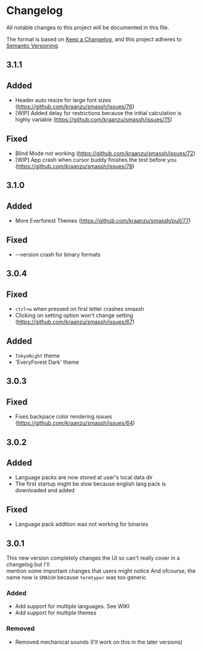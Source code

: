 # Changelog

All notable changes to this project will be documented in this file.

The format is based on [Keep a Changelog](https://keepachangelog.com/en/1.0.0/),
and this project adheres to [Semantic Versioning](https://semver.org/spec/v2.0.0.html).

## 3.1.1

## Added
- Header auto resize for large font sizes (https://github.com/kraanzu/smassh/issues/76)
- [WIP] Added delay for restrictions because the initial calculation is highly variable (https://github.com/kraanzu/smassh/issues/75)

## Fixed
- Blind Mode not working (https://github.com/kraanzu/smassh/issues/72)
- [WIP] App crash when cursor buddy finishes the test before you (https://github.com/kraanzu/smassh/issues/78)

## 3.1.0

## Added
- More Everforest Themes (https://github.com/kraanzu/smassh/pull/77)

## Fixed
- --version crash for binary formats

## 3.0.4

## Fixed
- `ctrl+w` when pressed on first letter crashes smassh
- Clicking on setting option won't change setting (https://github.com/kraanzu/smassh/issues/67)

## Added
- `TokyoNight` theme
- 'EveryForest Dark' theme

## 3.0.3

## Fixed
- Fixes backpace color rendering issues (https://github.com/kraanzu/smassh/issues/64)

## 3.0.2

## Added
- Language packs are now stored at user's local data dir
- The first startup might be slow because english lang pack is downloaded and added

## Fixed
- Language pack addition was not working for binaries

## 3.0.1

This new version completely changes the UI so can't really cover in a changelog but I'll \
mention some important changes that users might notice
And ofcourse, the name now is `SMASSH` because `termtyper` was too generic

### Added

- Add support for multiple languages. See WIKI
- Add support for multiple themes

### Removed

- Removed mechanical sounds (I'll work on this in the later versions)
